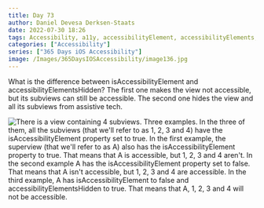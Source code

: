 ```yaml
---
title: Day 73
author: Daniel Devesa Derksen-Staats
date: 2022-07-30 18:26
tags: Accessibility, a11y, accessibilityElement, accessibilityElements, accessibilityElementsHidden
categories: ["Accessibility"]
series: ["365 Days iOS Accessibility"]
image: /Images/365DaysIOSAccessibility/image136.jpg
---
```


What is the difference between isAccessibilityElement and accessibilityElementsHidden? The first one makes the view not accessible, but its subviews can still be accessible. The second one hides the view and all its subviews from assistive tech.

![There is a view containing 4 subviews. Three examples. In the three of them, all the subviews (that we'll refer to as 1, 2, 3 and 4) have the isAccessibilityElement property set to true. In the first example, the superview (that we'll refer to as A) also has the isAccessibilityElement property to true. That means that A is accessible, but 1, 2, 3 and 4 aren't. In the second example A has the isAccessibilityElement property set to false. That means that A isn't accessible, but 1, 2, 3 and 4 are accessible. In the third example, A has isAccessibilityElement to false and accessibilityElementsHidden to true. That means that A, 1, 2, 3 and 4 will not be accessible.](/Images/365DaysIOSAccessibility/image136.jpg)